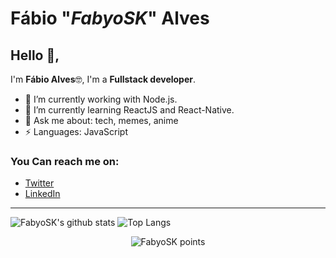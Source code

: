 # Fábio "*FabyoSK*" Alves 
## Hello 👋, 
I'm **Fábio Alves**🤓,
I'm a **Fullstack developer**.
- 🔭 I’m currently working with Node.js.
- 🌱 I’m currently learning ReactJS and React-Native.
- 💬 Ask me about: tech, memes, anime
-  ⚡ Languages: JavaScript

### You Can reach me on:

- [Twitter](https://twitter.com/FabyoSK)
- [LinkedIn](https://www.linkedin.com/in/fabyosk)
----
![FabyoSK's github stats](https://github-readme-stats.vercel.app/api?username=FabyoSK&theme=white&show_icons=true&count_private=true&line_height=40)
![Top Langs](https://github-readme-stats.vercel.app/api/top-langs/?username=FabyoSK&theme=white)

<!-- POINTS --->
<p align="center">
  <img src="https://github-profile-trophy.vercel.app/?username=FabyoSK&margin-w=7" alt="FabyoSK points" />
</p>
